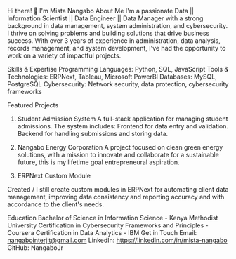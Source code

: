 Hi there! 👋 I'm Mista Nangabo
About Me
I'm a passionate Data || Information Scientist || Data Engineer || Data Manager with a strong background in data management, system administration, and cybersecurity. I thrive on solving problems and building solutions that drive business success. With over 3 years of experience in administration, data analysis, records management, and system development, I've had the opportunity to work on a variety of impactful projects.

Skills & Expertise
Programming Languages: Python, SQL, JavaScript
Tools & Technologies: ERPNext, Tableau, Microsoft PowerBI
Databases: MySQL, PostgreSQL
Cybersecurity: Network security, data protection, cybersecurity frameworks

Featured Projects
1. Student Admission System
A full-stack application for managing student admissions. The system includes:
Frontend for data entry and validation.
Backend for handling submissions and storing data.

2. Nangabo Energy Corporation
A project focused on clean green energy solutions, with a mission to innovate and collaborate for a sustainable future, this is my lifetime goal entrepreneural aspiration.

3. ERPNext Custom Module

Created / I still create custom modules in ERPNext for automating client data management, improving data consistency and reporting accuracy and with accordance to the client's needs.

Education
Bachelor of Science in Information Science - Kenya Methodist University
Certification in Cybersecurity Frameworks and Principles - Coursera
Certification in Data Analytics - IBM
Get in Touch
Email: nangabointerjit@gmail.com
LinkedIn: https://linkedin.com/in/mista-nangabo
GitHub: NangaboJr
<!---
NangaboJr/NangaboJr is a ✨ special ✨ repository because its `README.md` (this file) appears on your GitHub profile.
You can click the Preview link to take a look at your changes.
--->
